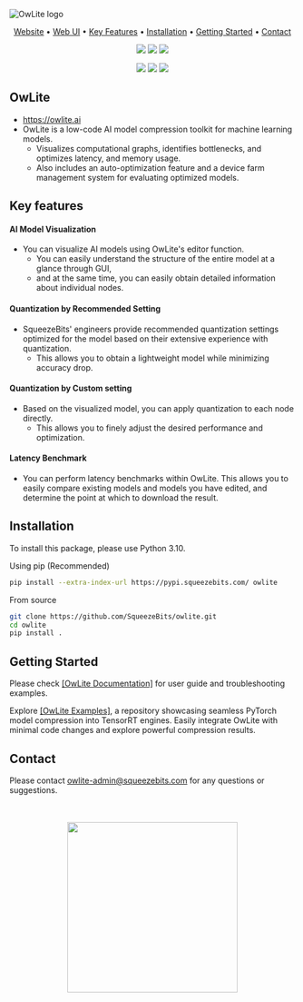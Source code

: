 ![OwLite logo](https://github.com/SqueezeBits/owlite/assets/64083281/abaa3ad9-0c86-4a9c-9b8d-f54ed6d9524b)

<div align="center">
<p align="center">
  <a href="https://www.squeezebits.com/">Website</a> •
  <a href="https://owlite.ai/">Web UI</a> •
  <a href="#key-features">Key Features</a> •
  <a href="#installation">Installation</a> •
  <a href="#getting-started">Getting Started</a> •
  <a href="#contact">Contact</a>
</p>
<p align="center">
  <a href="https://github.com/SqueezeBits/owlite/releases"><img src="https://img.shields.io/github/v/release/SqueezeBits/owlite?color=EE781F" /></a>
  <a href="https://github.com/SqueezeBits/owlite-examples" ><img src="https://img.shields.io/badge/Examples-4BCB7A" /></a>
  <a href="https://squeezebits.gitbook.io/owlite/quick/readme"><img src="https://img.shields.io/badge/Documentation-FFA32C" /></a>

  <a href="https://github.com/SqueezeBits/owlite#installation"><img src="https://img.shields.io/badge/python-~=3.10-blue" /></a>
  <a href="https://github.com/SqueezeBits/owlite/blob/master/requirements.txt"><img src="https://img.shields.io/badge/pytorch-2.0%20%7C%202.1-blue" /></a>
  <a href="https://github.com/SqueezeBits/owlite/blob/master/LICENSE"><img src="https://img.shields.io/badge/license-APGL--3.0-lightgray" /></a>
</p>    
</div>

## OwLite

* https://owlite.ai
* OwLite is a low-code AI model compression toolkit for machine learning models.
  * Visualizes computational graphs, identifies bottlenecks, and optimizes latency, and memory usage.
  * Also includes an auto-optimization feature and a device farm management system for evaluating optimized models.

## Key features

#### **AI Model Visualization**

* You can visualize AI models using OwLite's editor function.
  * You can easily understand the structure of the entire model at a glance through GUI,
  * and at the same time, you can easily obtain detailed information about individual nodes.

#### **Quantization by Recommended Setting**

* SqueezeBits' engineers provide recommended quantization settings optimized for the model based on their extensive experience with quantization.
  * This allows you to obtain a lightweight model while minimizing accuracy drop.

#### **Quantization by Custom setting**

* Based on the visualized model, you can apply quantization to each node directly.
  * This allows you to finely adjust the desired performance and optimization.

#### **Latency Benchmark**

* You can perform latency benchmarks within OwLite. This allows you to easily compare existing models and models you have edited, and determine the point at which to download the result.

## **Installation**

To install this package, please use Python 3.10.

Using pip (Recommended)
```bash
pip install --extra-index-url https://pypi.squeezebits.com/ owlite
```

From source
```bash
git clone https://github.com/SqueezeBits/owlite.git
cd owlite
pip install .
```

## Getting Started

Please check <a href="https://squeezebits.gitbook.io/owlite/">[OwLite Documentation]</a> for user guide and troubleshooting examples.

Explore <a href="https://github.com/SqueezeBits/owlite-examples/">[OwLite Examples]</a>, a repository showcasing seamless PyTorch model compression into TensorRT engines. Easily integrate OwLite with minimal code changes and explore powerful compression results.

## Contact

Please contact [owlite-admin@squeezebits.com](mailto:owlite-admin@squeezebits.com) for any questions or suggestions.

<br>
<br>
<div align="center"><img src="https://github.com/SqueezeBits/owlite/assets/64083281/bdbf55a6-ead7-42d3-b0b7-f1e8eddfb558" width="300px"></div>